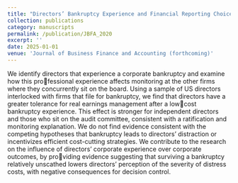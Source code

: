 ```yaml
---
title: "Directors’ Bankruptcy Experience and Financial Reporting Choices"
collection: publications
category: manuscripts
permalink: /publication/JBFA_2020
excerpt: ''
date: 2025-01-01
venue: 'Journal of Business Finance and Accounting (forthcoming)'
---
```


We identify directors that experience a corporate bankruptcy and examine how this professional experience affects monitoring at the other firms where they concurrently sit on the board. Using a sample of US directors interlocked with firms that file for bankruptcy,
we find that directors have a greater tolerance for real earnings management after a lowcost bankruptcy experience. This effect is stronger for independent directors and those who sit on the audit committee, consistent with a ratification and monitoring explanation. We
do not find evidence consistent with the competing hypotheses that bankruptcy leads to directors’ distraction or incentivizes efficient cost-cutting strategies. We contribute to the research on the influence of directors’ corporate experience over corporate outcomes, by providing evidence suggesting that surviving a bankruptcy relatively unscathed lowers directors’
perception of the severity of distress costs, with negative consequences for decision control.
